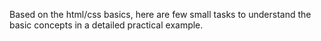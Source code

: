 Based on the html/css basics, here are few small tasks to understand the basic concepts in a detailed practical example.
